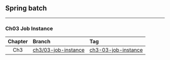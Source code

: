 ## Spring batch

---
### Ch03 Job Instance
|Chapter|Branch|Tag|
|:---:|:---|:---|
| Ch3 | [ch3/03-job-instance](https://github.com/snowlight-aemt/spring-batch/tree/ch3/03-job-instance) | [ch3-03-job-instance](https://github.com/snowlight-aemt/spring-batch/tree/ch3-03-job-instance) | 
